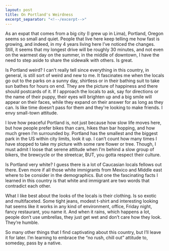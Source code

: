 ```yaml
---
layout: post
title: On Portland's Weirdness
excerpt_separator: "<!--/excerpt-->"
---
```

As an expat that comes from a big city (I grew up in Lima), Portland, Oregon seems so small and quiet. People that live here keep telling me how fast is growing, and indeed, in my 4 years living here I’ve noticed the changes. Still, it seems that my longest drive will be roughly 30 minutes, and not even on the warmest day on the summer, in the middle of downtown, I have the need to step aside to share the sidewalk with others. Is great.
<!--/excerpt-->
Is Portland weird? I can’t really tell since everything in this country, in general, is still sort of weird and new to me. It fascinates me when the locals go out to the parks on a sunny day, shirtless or in their bathing suit to take sun bathes for hours on end. They are the picture of happiness and there should postcards of it. If I approach the locals to ask, say for directions or the name of their puppy, their eyes will brighten up and a big smile will appear on their faces, while they expand on their answer for as long as they can. Is like time doesn’t pass for them and they're looking to make friends. I envy small-town attitude.

I love how peaceful Portland is, not just because how slow life moves here, but how people prefer bikes than cars, hikes than bar hopping, and how much green I’m surrounded by. Portland has the smallest and the biggest park in the US within city limits, look it up. I can’t count how many times I have stopped to take my picture with some rare flower or tree. Though, I must admit I loose that serene attitude when I’m behind a slow group of bikers, the brewcycle or the streetcar, BUT, you gotta respect their culture.

Is Portland very white? I guess there is a lot of Caucasian locals fellows out there. Even more if all those white immigrants from Mexico and Middle east where to be consider in the demographics. But one the fascinating facts I learned in this country is that white and immigrant are two words that contradict each other.

What I like best about the looks of the locals is their clothing. Is so exotic and multifaceted. Some tight jeans, modest t-shirt and interesting looking hat seems like it works in any kind of environment, office, Friday night, fancy restaurant, you name it. And when it rains, which happens a lot, people don’t use umbrellas, they just get wet and don’t care how they look. They’re humble.

So many other things that I find captivating about this country, but I’ll leave it for later. I’m learning to embrace the “no rush, chill out” attitude to, someday, pass by a native.
